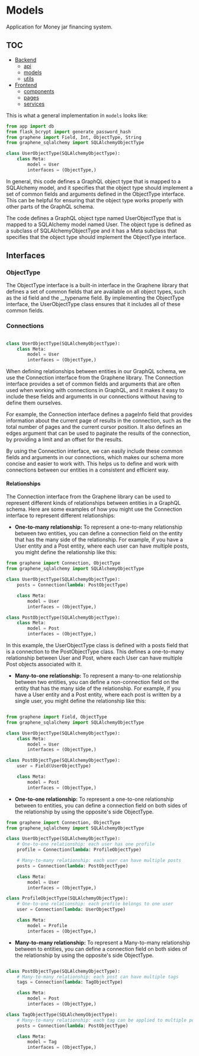 # Models

Application for Money jar financing system.

## TOC

- [Backend](/backend/README.md)
    - [api](/backend/api/README.md)
    - [models](/backend/models/README.md)
    - [utils](/backend/utils/Readme.md) 
- [Frontend](/frontend/README.md)
    - [components](/frontend/src/components/README.md)
    - [pages](/frontend/src/pages/README.md)
    - [services](/frontend/src/services/README.md)


This is what a general implementation in `models` looks like:

```python
from app import db
from flask_bcrypt import generate_password_hash
from graphene import Field, Int, ObjectType, String
from graphene_sqlalchemy import SQLAlchemyObjectType

class UserObjectType(SQLAlchemyObjectType):
    class Meta:
        model = User
        interfaces = (ObjectType,)

```

In general, this code defines a GraphQL object type that is mapped to a SQLAlchemy model, and it specifies that the object type should implement a set of common fields and arguments defined in the ObjectType interface. This can be helpful for ensuring that the object type works properly with other parts of the GraphQL schema.

The code defines a GraphQL object type named UserObjectType that is mapped to a SQLAlchemy model named User. The object type is defined as a subclass of SQLAlchemyObjectType and it has a Meta subclass that specifies that the object type should implement the ObjectType interface.

## Interfaces

### ObjectType

The ObjectType interface is a built-in interface in the Graphene library that defines a set of common fields that are available on all object types, such as the id field and the __typename field. By implementing the ObjectType interface, the UserObjectType class ensures that it includes all of these common fields.

### Connections

```python

class UserObjectType(SQLAlchemyObjectType):
    class Meta:
        model = User
        interfaces = (ObjectType,)

```

When defining relationships between entities in our GraphQL schema, we use the Connection interface from the Graphene library. The Connection interface provides a set of common fields and arguments that are often used when working with connections in GraphQL, and it makes it easy to include these fields and arguments in our connections without having to define them ourselves.

For example, the Connection interface defines a pageInfo field that provides information about the current page of results in the connection, such as the total number of pages and the current cursor position. It also defines an edges argument that can be used to paginate the results of the connection, by providing a limit and an offset for the results.

By using the Connection interface, we can easily include these common fields and arguments in our connections, which makes our schema more concise and easier to work with. This helps us to define and work with connections between our entities in a consistent and efficient way.

#### Relationships

The Connection interface from the Graphene library can be used to represent different kinds of relationships between entities in a GraphQL schema. Here are some examples of how you might use the Connection interface to represent different relationships:

- **One-to-many relationship:** To represent a one-to-many relationship between two entities, you can define a connection field on the entity that has the many side of the relationship. For example, if you have a User entity and a Post entity, where each user can have multiple posts, you might define the relationship like this:


```python
from graphene import Connection, ObjectType
from graphene_sqlalchemy import SQLAlchemyObjectType

class UserObjectType(SQLAlchemyObjectType):
    posts = Connection(lambda: PostObjectType)

    class Meta:
        model = User
        interfaces = (ObjectType,)

class PostObjectType(SQLAlchemyObjectType):
    class Meta:
        model = Post
        interfaces = (ObjectType,)
```

In this example, the UserObjectType class is defined with a posts field that is a connection to the PostObjectType class. This defines a one-to-many relationship between User and Post, where each User can have multiple Post objects associated with it.

- **Many-to-one relationship:** To represent a many-to-one relationship between two entities, you can define a non-connection field on the entity that has the many side of the relationship. For example, if you have a User entity and a Post entity, where each post is written by a single user, you might define the relationship like this:

```python

from graphene import Field, ObjectType
from graphene_sqlalchemy import SQLAlchemyObjectType

class UserObjectType(SQLAlchemyObjectType):
    class Meta:
        model = User
        interfaces = (ObjectType,)

class PostObjectType(SQLAlchemyObjectType):
    user = Field(UserObjectType)

    class Meta:
        model = Post
        interfaces = (ObjectType,)
```

- **One-to-one relationship:** To represent a one-to-one relationship between to entities, you can define a connection field on both sides of the relationship by using the opposite's side ObjectType.


```python
from graphene import Connection, ObjectType
from graphene_sqlalchemy import SQLAlchemyObjectType

class UserObjectType(SQLAlchemyObjectType):
    # One-to-one relationship: each user has one profile
    profile = Connection(lambda: ProfileObjectType)

    # Many-to-many relationship: each user can have multiple posts
    posts = Connection(lambda: PostObjectType)

    class Meta:
        model = User
        interfaces = (ObjectType,)

class ProfileObjectType(SQLAlchemyObjectType):
    # One-to-one relationship: each profile belongs to one user
    user = Connection(lambda: UserObjectType)

    class Meta:
        model = Profile
        interfaces = (ObjectType,)

```

- **Many-to-many relationship:** To represent a Many-to-many relationship between to entities, you can define a connection field on both sides of the relationship by using the opposite's side ObjectType.

```python

class PostObjectType(SQLAlchemyObjectType):
    # Many-to-many relationship: each post can have multiple tags
    tags = Connection(lambda: TagObjectType)

    class Meta:
        model = Post
        interfaces = (ObjectType,)

class TagObjectType(SQLAlchemyObjectType):
    # Many-to-many relationship: each tag can be applied to multiple posts
    posts = Connection(lambda: PostObjectType)

    class Meta:
        model = Tag
        interfaces = (ObjectType,)
```